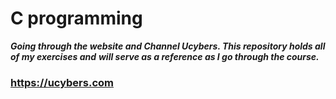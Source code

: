 # **C programming**
***Going through the website and Channel __Ucybers__. This repository holds all of my exercises and***
***will serve as a reference as I go through the course.***

### https://ucybers.com
